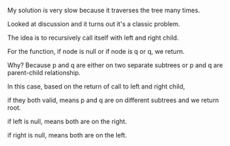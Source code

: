 My solution is very slow because it traverses the tree many times.

Looked at discussion and it turns out it's a classic problem.

The idea is to recursively call itself with left and right child.

For the function, if node is null or if node is q or q, we return.

Why? Because p and q are either on two separate subtrees or p and q are parent-child relationship.

In this case, based on the return of call to left and right child,

if they both valid, means p and q are on different subtrees and we return root.

if left is null, means both are on the right.

if right is null, means both are on the left.

